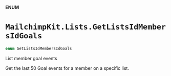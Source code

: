 **ENUM**

# `MailchimpKit.Lists.GetListsIdMembersIdGoals`

```swift
enum GetListsIdMembersIdGoals
```

List member goal events

Get the last 50 Goal events for a member on a specific list.
